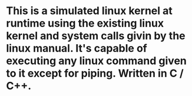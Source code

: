 # This is a simulated linux kernel at runtime using the existing linux kernel and system calls givin by the linux manual. It's capable of executing any linux command given to it except for piping. Written in C / C++.
